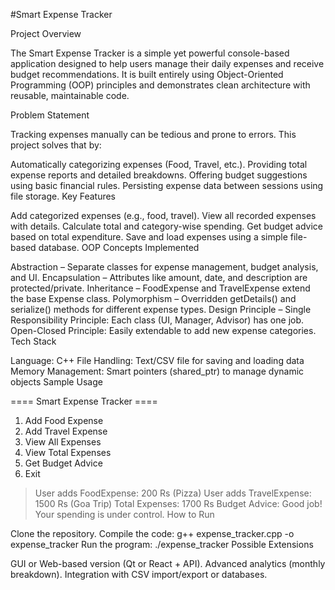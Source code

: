 #Smart Expense Tracker

Project Overview

The Smart Expense Tracker is a simple yet powerful console-based application designed to help users manage their daily expenses and receive budget recommendations. It is built entirely using Object-Oriented Programming (OOP) principles and demonstrates clean architecture with reusable, maintainable code.

Problem Statement

Tracking expenses manually can be tedious and prone to errors. This project solves that by:

Automatically categorizing expenses (Food, Travel, etc.).
Providing total expense reports and detailed breakdowns.
Offering budget suggestions using basic financial rules.
Persisting expense data between sessions using file storage.
Key Features

Add categorized expenses (e.g., food, travel).
View all recorded expenses with details.
Calculate total and category-wise spending.
Get budget advice based on total expenditure.
Save and load expenses using a simple file-based database.
OOP Concepts Implemented

Abstraction – Separate classes for expense management, budget analysis, and UI.
Encapsulation – Attributes like amount, date, and description are protected/private.
Inheritance – FoodExpense and TravelExpense extend the base Expense class.
Polymorphism – Overridden getDetails() and serialize() methods for different expense types.
Design Principle –
Single Responsibility Principle: Each class (UI, Manager, Advisor) has one job.
Open-Closed Principle: Easily extendable to add new expense categories.
Tech Stack

Language: C++
File Handling: Text/CSV file for saving and loading data
Memory Management: Smart pointers (shared_ptr) to manage dynamic objects
Sample Usage

==== Smart Expense Tracker ====
1. Add Food Expense
2. Add Travel Expense
3. View All Expenses
4. View Total Expenses
5. Get Budget Advice
0. Exit

> User adds FoodExpense: 200 Rs (Pizza)
> User adds TravelExpense: 1500 Rs (Goa Trip)
> Total Expenses: 1700 Rs
> Budget Advice: Good job! Your spending is under control.
How to Run

Clone the repository.
Compile the code:
g++ expense_tracker.cpp -o expense_tracker
Run the program:
./expense_tracker
Possible Extensions

GUI or Web-based version (Qt or React + API).
Advanced analytics (monthly breakdown).
Integration with CSV import/export or databases.
